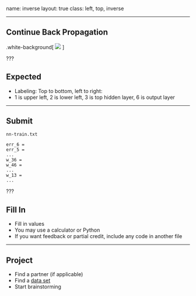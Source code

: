 name: inverse
layout: true
class: left, top, inverse

---

## Continue Back Propagation

.white-background[
<img src="img/ann8.png"/>
]

???

## Expected

  + Labeling: Top to bottom, left to right:
  + 1 is upper left, 2 is lower left, 3 is top hidden layer, 6 is output layer

---

## Submit

  ```nn-train.txt```
```text
err_6 =
err_5 =
...
w_36 =
w_46 =
...
w_13 =
...
```

???

## Fill In

  + Fill in values
  + You may use a calculator or Python
  + If you want feedback or partial credit, include any code in another file

---

## Project

  + Find a partner (if applicable)
  + Find a [data set](http://blog.bigml.com/2013/02/28/data-data-data-thousands-of-public-data-sources/)
  + Start brainstorming
